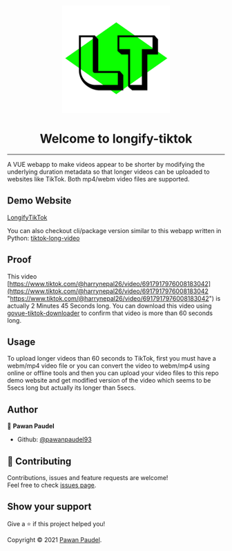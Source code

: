 <p align="center"><img src="https://raw.githubusercontent.com/pawanpaudel93/longify-tiktok/main/src/assets/logo.png" alt="original" width="250" height="250"></p>

<h1 align="center">Welcome to longify-tiktok</h1>
<hr/>

A VUE webapp to make videos appear to be shorter by modifying the underlying duration metadata so that longer videos can be uploaded to websites like TikTok. Both mp4/webm video files are supported.

## Demo Website
[LongifyTikTok](https://longifytiktok.herokuapp.com/ "LongifyTikTok")

You can also checkout cli/package version similar to this webapp written in Python: [tiktok-long-video](https://github.com/pawanpaudel93/tiktok-long-video "tiktok-long-video")

## Proof

  This video [https://www.tiktok.com/@harrynepal26/video/6917917976008183042](https://www.tiktok.com/@harrynepal26/video/6917917976008183042 "https://www.tiktok.com/@harrynepal26/video/6917917976008183042") is actually 2 Minutes 45 Seconds long.
  You can download this video using [govue-tiktok-downloader](https://github.com/pawanpaudel93/govue-tiktok-downloader "govue-tiktok-downloader") to confirm that video is more than 60 seconds long.

## Usage

To upload longer videos than 60 seconds to TikTok, first you must have a webm/mp4 video file or you can convert the video to webm/mp4 using online or offline tools and then you can upload your video files to this repo demo website and get modified version of the video which seems to be 5secs long but actually its longer than 5secs.

## Author

👤 **Pawan Paudel**

* Github: [@pawanpaudel93](https://github.com/pawanpaudel93)

## 🤝 Contributing

Contributions, issues and feature requests are welcome!<br />Feel free to check [issues page](https://github.com/pawanpaudel93/longify-tiktok/issues). 

## Show your support

Give a ⭐️ if this project helped you!

Copyright © 2021 [Pawan Paudel](https://github.com/pawanpaudel93).<br />
